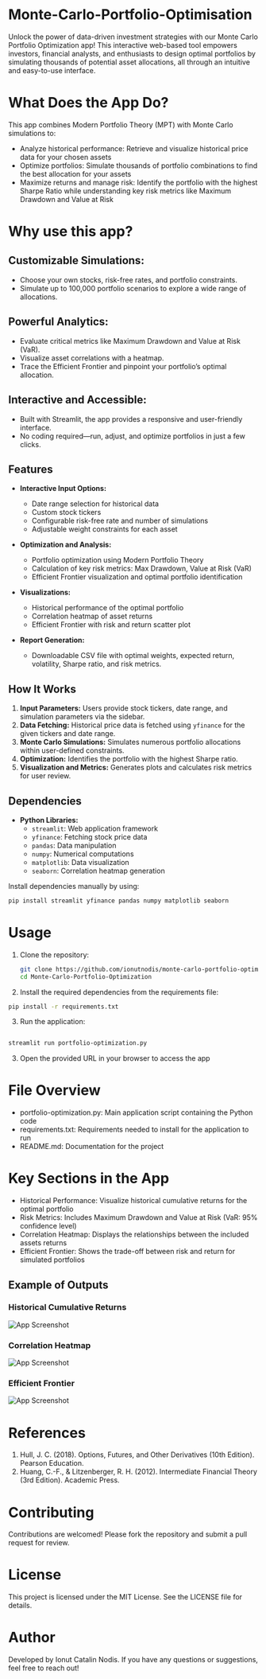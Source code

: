 # Monte-Carlo-Portfolio-Optimisation

Unlock the power of data-driven investment strategies with our Monte Carlo Portfolio Optimization app! This interactive web-based tool empowers investors, financial analysts, and enthusiasts to design optimal portfolios by simulating thousands of potential asset allocations, all through an intuitive and easy-to-use interface.

# What Does the App Do?

This app combines Modern Portfolio Theory (MPT) with Monte Carlo simulations to:
* Analyze historical performance: Retrieve and visualize historical price data for your chosen assets
* Optimize portfolios: Simulate thousands of portfolio combinations to find the best allocation for your assets
* Maximize returns and manage risk: Identify the portfolio with the highest Sharpe Ratio while understanding key risk metrics like Maximum Drawdown and Value at Risk

# Why use this app?
  ## Customizable Simulations:
  * Choose your own stocks, risk-free rates, and portfolio constraints.
  * Simulate up to 100,000 portfolio scenarios to explore a wide range of allocations.
## Powerful Analytics:
* Evaluate critical metrics like Maximum Drawdown and Value at Risk (VaR).
* Visualize asset correlations with a heatmap.
* Trace the Efficient Frontier and pinpoint your portfolio’s optimal allocation.
## Interactive and Accessible:
* Built with Streamlit, the app provides a responsive and user-friendly interface.
* No coding required—run, adjust, and optimize portfolios in just a few clicks.


## Features

- **Interactive Input Options:**
  - Date range selection for historical data
  - Custom stock tickers
  - Configurable risk-free rate and number of simulations
  - Adjustable weight constraints for each asset
  
- **Optimization and Analysis:**
  - Portfolio optimization using Modern Portfolio Theory
  - Calculation of key risk metrics: Max Drawdown, Value at Risk (VaR)
  - Efficient Frontier visualization and optimal portfolio identification

- **Visualizations:**
  - Historical performance of the optimal portfolio
  - Correlation heatmap of asset returns
  - Efficient Frontier with risk and return scatter plot

- **Report Generation:**
  - Downloadable CSV file with optimal weights, expected return, volatility, Sharpe ratio, and risk metrics.

## How It Works

1. **Input Parameters:** Users provide stock tickers, date range, and simulation parameters via the sidebar.
2. **Data Fetching:** Historical price data is fetched using `yfinance` for the given tickers and date range.
3. **Monte Carlo Simulations:** Simulates numerous portfolio allocations within user-defined constraints.
4. **Optimization:** Identifies the portfolio with the highest Sharpe ratio.
5. **Visualization and Metrics:** Generates plots and calculates risk metrics for user review.

## Dependencies

- **Python Libraries:**
  - `streamlit`: Web application framework
  - `yfinance`: Fetching stock price data
  - `pandas`: Data manipulation
  - `numpy`: Numerical computations
  - `matplotlib`: Data visualization
  - `seaborn`: Correlation heatmap generation

Install dependencies manually by using:
```bash
pip install streamlit yfinance pandas numpy matplotlib seaborn
````

# Usage 

1. Clone the repository:
   ```bash
   git clone https://github.com/ionutnodis/monte-carlo-portfolio-optimization.git](https://github.com/ionutnodis/Monte-Carlo-Portfolio-Optimisation/tree/main
   cd Monte-Carlo-Portfolio-Optimization

2. Install the required dependencies from the requirements file:

  ```bash
pip install -r requirements.txt

`````

3. Run the application:
```` bash

streamlit run portfolio-optimization.py

````
3. Open the provided URL in your browser to access the app

# File Overview 

* portfolio-optimization.py: Main application script containing the Python code
* requirements.txt: Requirements needed to install for the application to run
* README.md: Documentation for the project

# Key Sections in the App 

* Historical Performance: Visualize historical cumulative returns for the optimal portfolio
* Risk Metrics: Includes Maximum Drawdown and Value at Risk (VaR: 95% confidence level)
* Correlation Heatmap: Displays the relationships between the included assets returns
* Efficient Frontier: Shows the trade-off between risk and return for simulated portfolios

## Example of Outputs 

### Historical Cumulative Returns 
![App Screenshot](images/cumulative-returns.jpg "Historical Cumulative Returns")

### Correlation Heatmap 

![App Screenshot](images/correlation-heatmap.jpg "Correlation Heatmap")


### Efficient Frontier 
![App Screenshot](images/efficient-frontier.jpg "Efficient Frontier")



# References 

1.	Hull, J. C. (2018). Options, Futures, and Other Derivatives (10th Edition). Pearson Education.
2.	Huang, C.-F., & Litzenberger, R. H. (2012). Intermediate Financial Theory (3rd Edition). Academic Press.

# Contributing 
Contributions are welcomed! Please fork the repository and submit a pull request for review. 

# License
This project is licensed under the MIT License. See the LICENSE file for details.

# Author 
Developed by Ionut Catalin Nodis. If you have any questions or suggestions, feel free to reach out!




